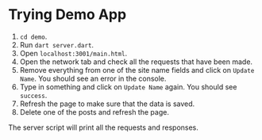 # Trying Demo App

1. `cd demo`.
1. Run `dart server.dart`.
2. Open `localhost:3001/main.html`.
3. Open the network tab and check all the requests that have been made.
4. Remove everything from one of the site name fields and click on `Update Name`. You should see an error in the console.
6. Type in something and click on `Update Name` again. You should see `success`.
7. Refresh the page to make sure that the data is saved.
8. Delete one of the posts and refresh the page.

The server script will print all the requests and responses.